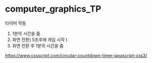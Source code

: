 # computer_graphics_TP

타이머 작동
1) 1분의 시간을 줌
2) 화면 전환( 5초후에 게임 시작 )
3) 화면 전환 후 1분의 시간을 줌

https://www.cssscript.com/circular-countdown-timer-javascript-css3/